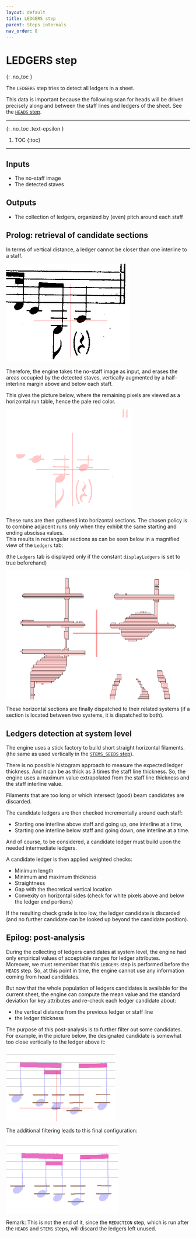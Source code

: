 ```yaml
---
layout: default
title: LEDGERS step
parent: Steps internals
nav_order: 8
---
```

# LEDGERS step
{: .no_toc }

The `LEDGERS` step tries to detect all ledgers in a sheet.

This data is important because the following scan for heads will be driven precisely
along and between the staff lines and ledgers of the sheet.
See the  [`HEADS` step](./heads.md).

---
{: .no_toc .text-epsilon }
1. TOC
{:toc}
---

## Inputs

- The no-staff image
- The detected staves

## Outputs

- The collection of ledgers, organized by (even) pitch around each staff

## Prolog: retrieval of candidate sections

In terms of vertical distance, a ledger cannot be closer than one interline to a staff.

![](../../assets/images/ledgers_zizi_binary.png)

Therefore, the engine takes the no-staff image as input,
and erases the areas occupied by the detected staves,
vertically augmented by a half-interline margin above and below each staff.

This gives the picture below, where the remaining pixels are viewed as a horizontal run table,
hence the pale red color.

![](../../assets/images/ledgers_zizi_glyphs.png)

These runs are then gathered into horizontal sections.
The chosen policy is to combine adjacent runs only when they exhibit
the same starting and ending abscissa values.  
This results in rectangular sections as can be seen below in a magnified view of the `Ledgers` tab:

(the `Ledgers` tab is displayed only if the constant `displayLedgers` is set to true beforehand)

![](../../assets/images/ledgers_zizi_sections_x6.png)

These horizontal sections are finally dispatched to their related systems
(if a section is located between two systems, it is dispatched to both).

## Ledgers detection at system level

The engine uses a stick factory to build short straight horizontal filaments.
(the same as used vertically in the [`STEMS_SEEDS` step](./stem_seeds.md#vertical-filaments)).

There is no possible histogram approach to measure the expected ledger thickness.
And it can be as thick as 3 times the staff line thickness.
So, the engine uses a maximum value extrapolated
from the staff line thickness and the staff interline value.

Filaments that are too long or which intersect (good) beam candidates are discarded.

The candidate ledgers are then checked incrementally around each staff:
- Starting one interline above staff and going up, one interline at a time,
- Starting one interline below staff and going down, one interline at a time.

And of course, to be considered, a candidate ledger must build upon the needed intermediate ledgers.

A candidate ledger is then applied weighted checks:
- Minimum length
- Minimum and maximum thickness
- Straightness
- Gap with the theoretical vertical location
- Convexity on horizontal sides (check for white pixels above and below the ledger end portions)

If the resulting check grade is too low, the ledger candidate is discarded
(and no further candidate can be looked up beyond the candidate position).

## Epilog: post-analysis

During the collecting of ledgers candidates at system level, the engine had only empirical values
of acceptable ranges for ledger attributes.  
Moreover, we must remember that this `LEDGERS` step is performed before the `HEADS` step.
So, at this point in time, the engine cannot use any information coming from head candidates.

But now that the whole population of ledgers candidates is available for the current sheet,
the engine can compute the mean value and the standard deviation for key attributes 
and re-check each ledger candidate about:
- the vertical distance from the previous ledger or staff line
- the ledger thickness

The purpose of this post-analysis is to further filter out some candidates.  
For example, in the picture below, the designated candidate is somewhat
too close vertically to the ledger above it:

![](../../assets/images/ledgers_allegretto_delta.png)

The additional filtering leads to this final configuration:

![](../../assets/images/ledgers_allegretto_ok.png)

Remark: This is not the end of it, since the `REDUCTION` step,
which is run after the `HEADS` and `STEMS` steps, will discard the ledgers left unused.


